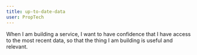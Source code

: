 ```yaml
---
title: up-to-date-data
user: PropTech
---
```


When I am building a service, I want to have confidence that I have access to the most recent data, so that the thing I am building is useful and relevant.